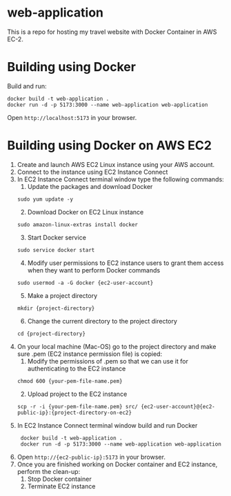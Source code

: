 # web-application

This is a repo for hosting my travel website with Docker Container in AWS EC-2.

# Building using Docker
Build and run:
```
docker build -t web-application . 
docker run -d -p 5173:3000 --name web-application web-application
```
Open `http://localhost:5173` in your browser.

# Building using Docker on AWS EC2 
1. Create and launch AWS EC2 Linux instance using your AWS account.
2. Connect to the instance using EC2 Instance Connect
3. In EC2 Instance Connect terminal window type the following commands:
    1. Update the packages and download Docker
    ```
    sudo yum update -y
    ```
    2. Download Docker on EC2 Linux instance
    ```
    sudo amazon-linux-extras install docker
    ```     
    3. Start Docker service
    ```
    sudo service docker start
    ```     
    4. Modify user permissions to EC2 instance users to grant them access when they want to perform Docker commands
    ```
    sudo usermod -a -G docker {ec2-user-account}
    ```  
    5. Make a project directory
    ```
    mkdir {project-directory}
    ```
    6. Change the current directory to the project directory
    ```
    cd {project-directory}
    ```
4. On your local machine (Mac-OS) go to the project directory and make sure .pem (EC2 instance permission file) is copied:
    1. Modify the permissions of .pem so that we can use it for authenticating to the EC2 instance
    ```
    chmod 600 {your-pem-file-name.pem}
    ```    
    2. Upload project to the EC2 instance
    ```
    scp -r -i {your-pem-file-name.pem} src/ {ec2-user-account}@{ec2-public-ip}:{project-directory-on-ec2}
    ```
5. In EC2 Instance Connect terminal window build and run Docker
   ```
    docker build -t web-application . 
    docker run -d -p 5173:3000 --name web-application web-application
   ```
6. Open `http://{ec2-public-ip}:5173` in your browser.
7. Once you are finished working on Docker container and EC2 instance, perform the clean-up:
    1. Stop Docker container
    2. Terminate EC2 instance
            
